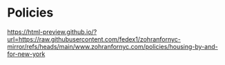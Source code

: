 # Policies

https://html-preview.github.io/?url=https://raw.githubusercontent.com/fedex1/zohranfornyc-mirror/refs/heads/main/www.zohranfornyc.com/policies/housing-by-and-for-new-york
